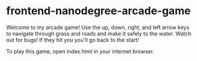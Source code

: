 frontend-nanodegree-arcade-game
===============================

Welcome to my arcade game! Use the up, down, right, and left arrow keys to navigate through grass and roads and make it safely to the water. Watch out for bugs! If they hit you you'll go back to the start!

To play this game, open index.html in your internet browser.
